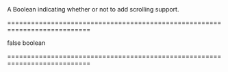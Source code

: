 <!--**
/*-------------------------------------------
    Auto-generated file. Do not modify.
-------------------------------------------

**-->
<!--d-->A Boolean indicating whether or not to add scrolling support.<!--/d-->
===========================================================================
<!--hidden--><!--/hidden-->
<!--default-->false<!--/default-->
<!--type-->boolean<!--/type-->
===========================================================================

<!--shortDescription-->

<!--/shortDescription-->

<!--fullDescription-->

<!--/fullDescription-->